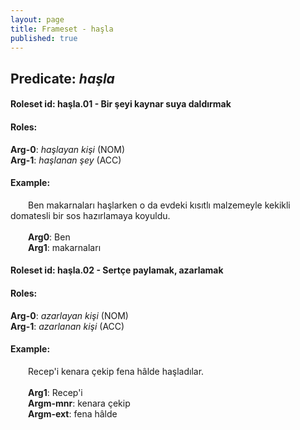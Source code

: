 ```yaml
---
layout: page
title: Frameset - haşla
published: true
---
```

<h2>Predicate: <i>haşla</i></h2>
<h4>Roleset id: haşla.01 - Bir şeyi kaynar suya daldırmak<br>
<h4>Roles:</h4>
<b>Arg-0</b>: <i>haşlayan kişi</i>  (NOM) <br>
<b>Arg-1</b>: <i>haşlanan şey</i>  (ACC) <br>
<h4>Example:</h4>
&emsp;&emsp;Ben makarnaları haşlarken o da evdeki kısıtlı malzemeyle kekikli domatesli bir sos hazırlamaya koyuldu.<br><br>
&emsp;&emsp;<b>Arg0</b>:  Ben<br>
&emsp;&emsp;<b>Arg1</b>:  makarnaları<br>

<h4>Roleset id: haşla.02 - Sertçe paylamak, azarlamak<br>
<h4>Roles:</h4>
<b>Arg-0</b>: <i>azarlayan kişi</i>  (NOM) <br>
<b>Arg-1</b>: <i>azarlanan kişi</i>  (ACC) <br>
<h4>Example:</h4>
&emsp;&emsp;Recep'i kenara çekip fena hâlde haşladılar.<br><br>
&emsp;&emsp;<b>Arg1</b>:  Recep'i<br>
&emsp;&emsp;<b>Argm-mnr</b>:  kenara çekip<br>
&emsp;&emsp;<b>Argm-ext</b>:  fena hâlde<br>


